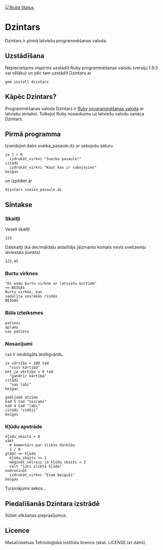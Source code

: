 [![Build Status](https://travis-ci.org/dzintars-valoda/dzintars.png)](https://travis-ci.org/dzintars-valoda/dzintars)

# Dzintars

Dzintars ir pirmā latviešu programmēšanas valoda.

## Uzstādīšana

Nepieciešams vispirms uzstādīt Ruby programmēšanas valodu (versiju 1.9.3 vai vēlāku)
un pēc tam uzstādīt Dzintaru ar

    gem install dzintars

## Kāpēc Dzintars?

Programmēšanas valoda Dzintars ir [Ruby programmēšanas valoda](http://www.ruby-lang.org/) ar latvisku sintaksi.
Tulkojot Ruby nosaukumu uz latviešu valodu sanāca Dzintars.

## Pirmā programma

Izveidojiet datni sveika_pasaule.dz ar sekojošu saturu

    ja 1 > 0
      izdrukāt_virkni "Sveika pasaule!"
    citādi
      izdrukāt_virkni "Kaut kas ir sabojājies"
    beigas

un izpildiet ar

    dzintars sveika_pasaule.dz

## Sintakse

### Skaitļi

Veseli skaitļi

    123

Daļskaitļi (kā decimāldaļu atdalītājs jāizmanto komats nevis svešzemju ieviestais punkts)

    123,45

### Burtu virknes

    "Es esmu burtu virkne ar latviešu burtiem"
    <<-BEIGAS
    Burtu virkne, kas
    sadalīta vairākās rindās
    BEIGAS

### Būla izteiksmes

    patiess
    aplams
    nav patiess

### Nosacījumi

`tad` ir neobligāts atslēgvārds.

    ja vērtība > 100 tad
      "viss kārtībā"
    bet_ja vērtība > 0 tad
      "gandrīz kārtībā"
    citādi
      "nav labi"
    beigas

    gadījumā atzīme
    kad 5 tad "teicami"
    kad 4 tad "labi"
    citādi "vidēji"
    beigas

### Kļūdu apstrāde

    kļūdu_skaits = 0
    sākt
      # komentārs par slikto darbību
      1 / 0
    glābt => kļūda
      kļūdu_skaits += 1
      mēģināt_vēlreiz ja kļūdu_skaits < 3
      celt "ļoti slikta kļūda"
    nodrošināt
      izdrukāt_virkni "Esam beiguši"
    beigas

Turpinājums sekos...

## Piedalīšanās Dzintara izstrādē

Sūtiet vilkšanas pieprasījumus.

## Licence

Masačūsetsas Tehnoloģiskā Institūta licence (skat. LICENSE.txt datni).

